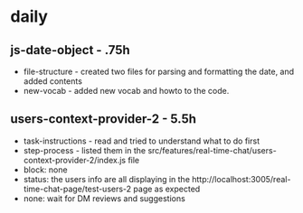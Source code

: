 # daily

## js-date-object - .75h
* file-structure - created two files for parsing and formatting the date, and added contents
* new-vocab - added new vocab and howto to the code.

## users-context-provider-2 - 5.5h
* task-instructions - read and tried to understand what to do first
* step-process - listed them in the src/features/real-time-chat/users-context-provider-2/index.js file
* block: none
* status: the users info are all displaying in the http://localhost:3005/real-time-chat-page/test-users-2 page as expected
* none: wait for DM reviews and suggestions